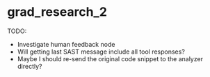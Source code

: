 # grad_research_2

TODO:
- Investigate human feedback node
- Will getting last SAST message include all tool responses?
- Maybe I should re-send the original code snippet to the analyzer directly?